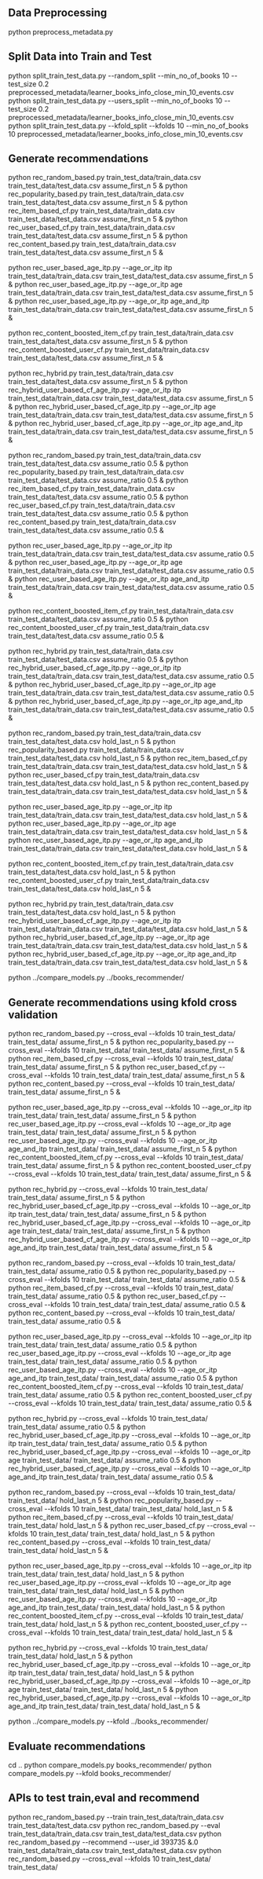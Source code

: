 ## Data Preprocessing
python preprocess_metadata.py

## Split Data into Train and Test
python split_train_test_data.py --random_split --min_no_of_books 10 --test_size 0.2 preprocessed_metadata/learner_books_info_close_min_10_events.csv
python split_train_test_data.py --users_split --min_no_of_books 10 --test_size 0.2 preprocessed_metadata/learner_books_info_close_min_10_events.csv
python split_train_test_data.py --kfold_split --kfolds 10 --min_no_of_books 10 preprocessed_metadata/learner_books_info_close_min_10_events.csv


## Generate recommendations
python rec_random_based.py train_test_data/train_data.csv train_test_data/test_data.csv assume_first_n 5 &
python rec_popularity_based.py train_test_data/train_data.csv train_test_data/test_data.csv assume_first_n 5 &
python rec_item_based_cf.py train_test_data/train_data.csv train_test_data/test_data.csv assume_first_n 5 &
python rec_user_based_cf.py train_test_data/train_data.csv train_test_data/test_data.csv assume_first_n 5 &
python rec_content_based.py train_test_data/train_data.csv train_test_data/test_data.csv assume_first_n 5 &

python rec_user_based_age_itp.py --age_or_itp itp train_test_data/train_data.csv train_test_data/test_data.csv assume_first_n 5 &
python rec_user_based_age_itp.py --age_or_itp age train_test_data/train_data.csv train_test_data/test_data.csv assume_first_n 5 &
python rec_user_based_age_itp.py --age_or_itp age_and_itp train_test_data/train_data.csv train_test_data/test_data.csv assume_first_n 5 &

python rec_content_boosted_item_cf.py train_test_data/train_data.csv train_test_data/test_data.csv assume_first_n 5 &
python rec_content_boosted_user_cf.py train_test_data/train_data.csv train_test_data/test_data.csv assume_first_n 5 &

python rec_hybrid.py train_test_data/train_data.csv train_test_data/test_data.csv assume_first_n 5 &
python rec_hybrid_user_based_cf_age_itp.py --age_or_itp itp train_test_data/train_data.csv train_test_data/test_data.csv assume_first_n 5 &
python rec_hybrid_user_based_cf_age_itp.py --age_or_itp age train_test_data/train_data.csv train_test_data/test_data.csv assume_first_n 5 &
python rec_hybrid_user_based_cf_age_itp.py --age_or_itp age_and_itp train_test_data/train_data.csv train_test_data/test_data.csv assume_first_n 5 &

python rec_random_based.py train_test_data/train_data.csv train_test_data/test_data.csv assume_ratio 0.5 &
python rec_popularity_based.py train_test_data/train_data.csv train_test_data/test_data.csv assume_ratio 0.5 &
python rec_item_based_cf.py train_test_data/train_data.csv train_test_data/test_data.csv assume_ratio 0.5 &
python rec_user_based_cf.py train_test_data/train_data.csv train_test_data/test_data.csv assume_ratio 0.5 &
python rec_content_based.py train_test_data/train_data.csv train_test_data/test_data.csv assume_ratio 0.5 &

python rec_user_based_age_itp.py --age_or_itp itp train_test_data/train_data.csv train_test_data/test_data.csv assume_ratio 0.5 &
python rec_user_based_age_itp.py --age_or_itp age train_test_data/train_data.csv train_test_data/test_data.csv assume_ratio 0.5 &
python rec_user_based_age_itp.py --age_or_itp age_and_itp train_test_data/train_data.csv train_test_data/test_data.csv assume_ratio 0.5 &

python rec_content_boosted_item_cf.py train_test_data/train_data.csv train_test_data/test_data.csv assume_ratio 0.5 &
python rec_content_boosted_user_cf.py train_test_data/train_data.csv train_test_data/test_data.csv assume_ratio 0.5 &

python rec_hybrid.py train_test_data/train_data.csv train_test_data/test_data.csv assume_ratio 0.5 &
python rec_hybrid_user_based_cf_age_itp.py --age_or_itp itp train_test_data/train_data.csv train_test_data/test_data.csv assume_ratio 0.5 &
python rec_hybrid_user_based_cf_age_itp.py --age_or_itp age train_test_data/train_data.csv train_test_data/test_data.csv assume_ratio 0.5 &
python rec_hybrid_user_based_cf_age_itp.py --age_or_itp age_and_itp train_test_data/train_data.csv train_test_data/test_data.csv assume_ratio 0.5 &

python rec_random_based.py train_test_data/train_data.csv train_test_data/test_data.csv hold_last_n 5 &
python rec_popularity_based.py train_test_data/train_data.csv train_test_data/test_data.csv hold_last_n 5 &
python rec_item_based_cf.py train_test_data/train_data.csv train_test_data/test_data.csv hold_last_n 5 &
python rec_user_based_cf.py train_test_data/train_data.csv train_test_data/test_data.csv hold_last_n 5 &
python rec_content_based.py train_test_data/train_data.csv train_test_data/test_data.csv hold_last_n 5 &

python rec_user_based_age_itp.py --age_or_itp itp train_test_data/train_data.csv train_test_data/test_data.csv hold_last_n 5 &
python rec_user_based_age_itp.py --age_or_itp age train_test_data/train_data.csv train_test_data/test_data.csv hold_last_n 5 &
python rec_user_based_age_itp.py --age_or_itp age_and_itp train_test_data/train_data.csv train_test_data/test_data.csv hold_last_n 5 &

python rec_content_boosted_item_cf.py train_test_data/train_data.csv train_test_data/test_data.csv hold_last_n 5 &
python rec_content_boosted_user_cf.py train_test_data/train_data.csv train_test_data/test_data.csv hold_last_n 5 &

python rec_hybrid.py train_test_data/train_data.csv train_test_data/test_data.csv hold_last_n 5 &
python rec_hybrid_user_based_cf_age_itp.py --age_or_itp itp train_test_data/train_data.csv train_test_data/test_data.csv hold_last_n 5 &
python rec_hybrid_user_based_cf_age_itp.py --age_or_itp age train_test_data/train_data.csv train_test_data/test_data.csv hold_last_n 5 &
python rec_hybrid_user_based_cf_age_itp.py --age_or_itp age_and_itp train_test_data/train_data.csv train_test_data/test_data.csv hold_last_n 5 &

python ../compare_models.py ../books_recommender/

## Generate recommendations using kfold cross validation
python rec_random_based.py --cross_eval --kfolds 10 train_test_data/ train_test_data/ assume_first_n 5 &
python rec_popularity_based.py --cross_eval --kfolds 10 train_test_data/ train_test_data/ assume_first_n 5 &
python rec_item_based_cf.py --cross_eval --kfolds 10 train_test_data/ train_test_data/ assume_first_n 5 &
python rec_user_based_cf.py --cross_eval --kfolds 10 train_test_data/ train_test_data/ assume_first_n 5 &
python rec_content_based.py --cross_eval --kfolds 10 train_test_data/ train_test_data/ assume_first_n 5 &

python rec_user_based_age_itp.py --cross_eval --kfolds 10 --age_or_itp itp train_test_data/ train_test_data/ assume_first_n 5 &
python rec_user_based_age_itp.py --cross_eval --kfolds 10 --age_or_itp age train_test_data/ train_test_data/ assume_first_n 5 &
python rec_user_based_age_itp.py --cross_eval --kfolds 10 --age_or_itp age_and_itp train_test_data/ train_test_data/ assume_first_n 5 &
python rec_content_boosted_item_cf.py --cross_eval --kfolds 10 train_test_data/ train_test_data/ assume_first_n 5 &
python rec_content_boosted_user_cf.py --cross_eval --kfolds 10 train_test_data/ train_test_data/ assume_first_n 5 &

python rec_hybrid.py --cross_eval --kfolds 10 train_test_data/ train_test_data/ assume_first_n 5 &
python rec_hybrid_user_based_cf_age_itp.py --cross_eval --kfolds 10 --age_or_itp itp train_test_data/ train_test_data/ assume_first_n 5 &
python rec_hybrid_user_based_cf_age_itp.py --cross_eval --kfolds 10 --age_or_itp age train_test_data/ train_test_data/ assume_first_n 5 &
python rec_hybrid_user_based_cf_age_itp.py --cross_eval --kfolds 10 --age_or_itp age_and_itp train_test_data/ train_test_data/ assume_first_n 5 &

python rec_random_based.py --cross_eval --kfolds 10 train_test_data/ train_test_data/ assume_ratio 0.5 &
python rec_popularity_based.py --cross_eval --kfolds 10 train_test_data/ train_test_data/ assume_ratio 0.5 &
python rec_item_based_cf.py --cross_eval --kfolds 10 train_test_data/ train_test_data/ assume_ratio 0.5 &
python rec_user_based_cf.py --cross_eval --kfolds 10 train_test_data/ train_test_data/ assume_ratio 0.5 &
python rec_content_based.py --cross_eval --kfolds 10 train_test_data/ train_test_data/ assume_ratio 0.5 &

python rec_user_based_age_itp.py --cross_eval --kfolds 10 --age_or_itp itp train_test_data/ train_test_data/ assume_ratio 0.5 &
python rec_user_based_age_itp.py --cross_eval --kfolds 10 --age_or_itp age train_test_data/ train_test_data/ assume_ratio 0.5 &
python rec_user_based_age_itp.py --cross_eval --kfolds 10 --age_or_itp age_and_itp train_test_data/ train_test_data/ assume_ratio 0.5 &
python rec_content_boosted_item_cf.py --cross_eval --kfolds 10 train_test_data/ train_test_data/ assume_ratio 0.5 &
python rec_content_boosted_user_cf.py --cross_eval --kfolds 10 train_test_data/ train_test_data/ assume_ratio 0.5 &

python rec_hybrid.py --cross_eval --kfolds 10 train_test_data/ train_test_data/ assume_ratio 0.5 &
python rec_hybrid_user_based_cf_age_itp.py --cross_eval --kfolds 10 --age_or_itp itp train_test_data/ train_test_data/ assume_ratio 0.5 &
python rec_hybrid_user_based_cf_age_itp.py --cross_eval --kfolds 10 --age_or_itp age train_test_data/ train_test_data/ assume_ratio 0.5 &
python rec_hybrid_user_based_cf_age_itp.py --cross_eval --kfolds 10 --age_or_itp age_and_itp train_test_data/ train_test_data/ assume_ratio 0.5 &

python rec_random_based.py --cross_eval --kfolds 10 train_test_data/ train_test_data/ hold_last_n 5 &
python rec_popularity_based.py --cross_eval --kfolds 10 train_test_data/ train_test_data/ hold_last_n 5 &
python rec_item_based_cf.py --cross_eval --kfolds 10 train_test_data/ train_test_data/ hold_last_n 5 &
python rec_user_based_cf.py --cross_eval --kfolds 10 train_test_data/ train_test_data/ hold_last_n 5 &
python rec_content_based.py --cross_eval --kfolds 10 train_test_data/ train_test_data/ hold_last_n 5 &

python rec_user_based_age_itp.py --cross_eval --kfolds 10 --age_or_itp itp train_test_data/ train_test_data/ hold_last_n 5 &
python rec_user_based_age_itp.py --cross_eval --kfolds 10 --age_or_itp age train_test_data/ train_test_data/ hold_last_n 5 &
python rec_user_based_age_itp.py --cross_eval --kfolds 10 --age_or_itp age_and_itp train_test_data/ train_test_data/ hold_last_n 5 &
python rec_content_boosted_item_cf.py --cross_eval --kfolds 10 train_test_data/ train_test_data/ hold_last_n 5 &
python rec_content_boosted_user_cf.py --cross_eval --kfolds 10 train_test_data/ train_test_data/ hold_last_n 5 &

python rec_hybrid.py --cross_eval --kfolds 10 train_test_data/ train_test_data/ hold_last_n 5 &
python rec_hybrid_user_based_cf_age_itp.py --cross_eval --kfolds 10 --age_or_itp itp train_test_data/ train_test_data/ hold_last_n 5 &
python rec_hybrid_user_based_cf_age_itp.py --cross_eval --kfolds 10 --age_or_itp age train_test_data/ train_test_data/ hold_last_n 5 &
python rec_hybrid_user_based_cf_age_itp.py --cross_eval --kfolds 10 --age_or_itp age_and_itp train_test_data/ train_test_data/ hold_last_n 5 &

python ../compare_models.py --kfold ../books_recommender/

## Evaluate recommendations
cd ..
python compare_models.py books_recommender/
python compare_models.py --kfold books_recommender/

## APIs to test train,eval and recommend
python rec_random_based.py --train train_test_data/train_data.csv train_test_data/test_data.csv
python rec_random_based.py --eval train_test_data/train_data.csv train_test_data/test_data.csv
python rec_random_based.py --recommend --user_id 393735 &.0 train_test_data/train_data.csv train_test_data/test_data.csv
python rec_random_based.py --cross_eval --kfolds 10 train_test_data/ train_test_data/
